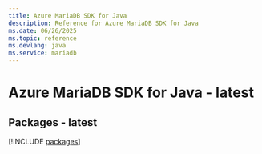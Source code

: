 ```yaml
---
title: Azure MariaDB SDK for Java
description: Reference for Azure MariaDB SDK for Java
ms.date: 06/26/2025
ms.topic: reference
ms.devlang: java
ms.service: mariadb
---
```

# Azure MariaDB SDK for Java - latest
## Packages - latest
[!INCLUDE [packages](mariadb-index.md)]